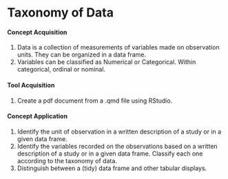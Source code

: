 # Taxonomy of Data

#### Concept Acquisition

1. Data is a collection of measurements of variables made on observation units. They can be organized in a data frame.
1. Variables can be classified as Numerical or Categorical. Within categorical, ordinal or nominal.


#### Tool Acquisition

1. Create a pdf document from a .qmd file using RStudio.

#### Concept Application

1. Identify the unit of observation in a written description of a study or in a given data frame.
1. Identify the variables recorded on the observations based on a written description of a study or in a given data frame. Classify each one according to the taxonomy of data.
1. Distinguish between a (tidy) data frame and other tabular displays.

